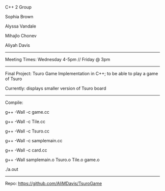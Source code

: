 C++ 2 Group

Sophia Brown

Alyssa Vandale

Mihajlo Chonev

Aliyah Davis

************************************************************

Meeting Times: Wednesday 4-5pm // Friday @ 3pm

************************************************************

Final Project: Tsuro Game Implementation in C++; to be able to play a game of Tsuro

Currently: displays smaller version of Tsuro board

************************************************************

Compile:

g++ -Wall -c game.cc

g++ -Wall -c Tile.cc

g++ -Wall -c Tsuro.cc

g++ -Wall -c samplemain.cc

g++ -Wall -c card.cc

g++ -Wall samplemain.o Tsuro.o Tile.o game.o

./a.out

************************************************************

Repo: https://github.com/AliMDavis/TsuroGame

